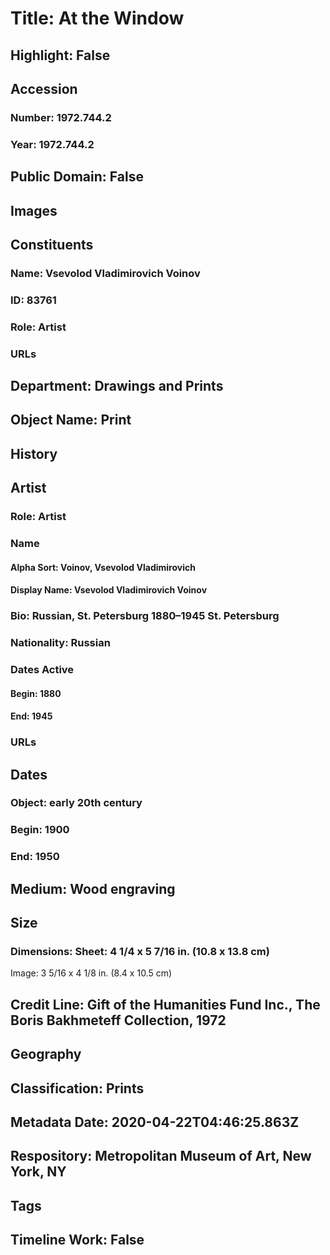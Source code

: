 # Title: At the Window
## Highlight: False
## Accession
### Number: 1972.744.2
### Year: 1972.744.2
## Public Domain: False
## Images
## Constituents
### Name: Vsevolod Vladimirovich Voinov
### ID: 83761
### Role: Artist
### URLs
## Department: Drawings and Prints
## Object Name: Print
## History
## Artist
### Role: Artist
### Name
#### Alpha Sort: Voinov, Vsevolod Vladimirovich
#### Display Name: Vsevolod Vladimirovich Voinov
### Bio: Russian, St. Petersburg 1880–1945 St. Petersburg
### Nationality: Russian
### Dates Active
#### Begin: 1880
#### End: 1945
### URLs
## Dates
### Object: early 20th century
### Begin: 1900
### End: 1950
## Medium: Wood engraving
## Size
### Dimensions: Sheet: 4 1/4 x 5 7/16 in. (10.8 x 13.8 cm)
Image: 3 5/16 x 4 1/8 in. (8.4 x 10.5 cm)
## Credit Line: Gift of the Humanities Fund Inc., The Boris Bakhmeteff Collection, 1972
## Geography
## Classification: Prints
## Metadata Date: 2020-04-22T04:46:25.863Z
## Respository: Metropolitan Museum of Art, New York, NY
## Tags
## Timeline Work: False